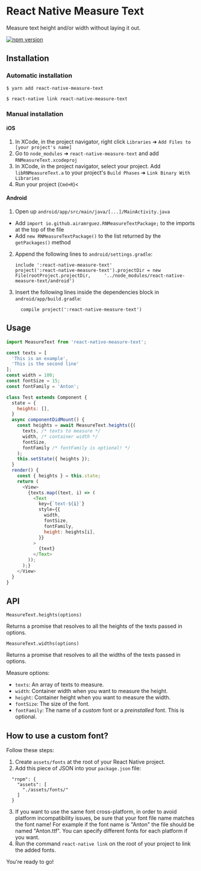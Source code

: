 # React Native Measure Text

Measure text height and/or width without laying it out.

[![npm version](https://badge.fury.io/js/react-native-measure-text.svg)](https://badge.fury.io/js/react-native-measure-text)

## Installation

### Automatic installation

`$ yarn add react-native-measure-text`

`$ react-native link react-native-measure-text`

### Manual installation

#### iOS

1.  In XCode, in the project navigator, right click `Libraries` ➜ `Add Files to [your project's name]`
2.  Go to `node_modules` ➜ `react-native-measure-text` and add `RNMeasureText.xcodeproj`
3.  In XCode, in the project navigator, select your project. Add `libRNMeasureText.a` to your project's `Build Phases` ➜ `Link Binary With Libraries`
4.  Run your project (`Cmd+R`)<

#### Android

1.  Open up `android/app/src/main/java/[...]/MainActivity.java`

* Add `import io.github.airamrguez.RNMeasureTextPackage;` to the imports at the top of the file
* Add `new RNMeasureTextPackage()` to the list returned by the `getPackages()` method

2.  Append the following lines to `android/settings.gradle`:
    ```
    include ':react-native-measure-text'
    project(':react-native-measure-text').projectDir = new File(rootProject.projectDir, 	'../node_modules/react-native-measure-text/android')
    ```
3.  Insert the following lines inside the dependencies block in `android/app/build.gradle`:
    ```
      compile project(':react-native-measure-text')
    ```

## Usage

```javascript
import MeasureText from 'react-native-measure-text';

const texts = [
  'This is an example',
  'This is the second line'
];
const width = 100;
const fontSize = 15;
const fontFamily = 'Anton';

class Test extends Component {
  state = {
    heights: [],
  }
  async componentDidMount() {
    const heights = await MeasureText.heights({(
      texts, /* texts to measure */
      width, /* container width */
      fontSize,
      fontFamily /* fontFamily is optional! */
    );
    this.setState({ heights });
  }
  render() {
    const { heights } = this.state;
    return (
      <View>
        {texts.map((text, i) => (
          <Text
            key={`text-${i}`}
            style={{
              width,
              fontSize,
              fontFamily,
              height: heights[i],
            }}
          >
            {text}
          </Text>
        ));
      );}
    </View>
  }
}
```

## API

`MeasureText.heights(options)`

Returns a promise that resolves to all the heights of the texts passed in options.

`MeasureText.widths(options)`

Returns a promise that resolves to all the widths of the texts passed in options.

Measure options:

* `texts`: An array of texts to measure.
* `width`: Container width when you want to measure the height.
* `height`: Container height when you want to measure the width.
* `fontSize`: The size of the font.
* `fontFamily`: The name of a _custom_ font or a _preinstalled_ font. This is optional.

## How to use a custom font?

Follow these steps:

1.  Create `assets/fonts` at the root of your React Native project.
2.  Add this piece of JSON into your `package.json` file:

```
  "rnpm": {
    "assets": [
      "./assets/fonts/"
    ]
  }
```

3.  If you want to use the same font cross-platform, in order to avoid platform incompatibility issues, be sure that your font file name matches the font name! For example if the font name is "Anton" the file should be named "Anton.ttf". You can specify different fonts for each platform if you want.
4.  Run the command `react-native link` on the root of your project to link the added fonts.

You're ready to go!
